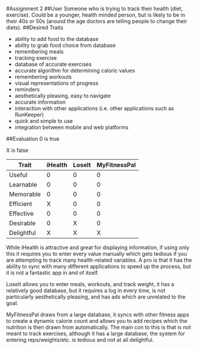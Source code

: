 #Assignment 2
##User
Someone who is trying to track their health (diet, exercise). Could be a younger, health
minded person, but is likely to be in their 40s or 50s (around the age doctors are telling people to change their diets).
##Desired Traits
* ability to add food to the database
* ability to grab food choice from database
* remembering meals
* tracking exercise
* database of accurate exercises
* accurate algorithm for determining caloric values
* remembering workouts
* visual representations of progress
* reminders
* aesthetically pleasing, easy to navigate
* accurate information 
* interaction with other applications (i.e. other applications such as RunKeeper)
* quick and simple to use
* integration between mobile and web platforms 

##Evaluation
0 is true

X is false

| Trait | iHealth | LoseIt | MyFitnessPal| 
| ----- | -----  |  ----- |  ----- |  
| Useful | 0     |  0 |  0 | 
| Learnable | 0  |  0 | 0  |  
| Memorable | 0  | 0 |  0 |  
| Efficient | X  |  0 |  0| 
| Effective | 0  |  0 |  0 | 
| Desirable | 0  |  X |  0 |  
| Delightful | X |  X |  X | 

While iHealth is attractive and great for displaying information, if using only this it requires you to enter every value manually which gets tedious if you are attempting to track many health-related variables. 
A pro is that it has the ability to sync with many different applications to speed up the process, but it is not a fantastic app in and of itself.

LoseIt allows you to enter meals, workouts, and track weight, it has a relatively good database, but it requires a log in every time, is not particularly aesthetically pleasing, and has ads which are 
unrelated to the goal.

MyFitnessPal draws from a large database, it syncs with other fitness apps to create a dynamic calorie count and allows you to add
recipes which the nutrition is then drawn from automatically. The main con to this is that is not meant to
track exercises, although it has a large database, the system for entering reps/weights/etc. is tedious and not at all delightful.
